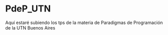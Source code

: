# PdeP_UTN
Aquí estaré subiendo los tps de la materia de Paradigmas de Programación de la UTN Buenos Aires
